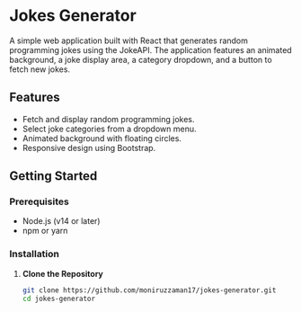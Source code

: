 # Jokes Generator

A simple web application built with React that generates random programming jokes using the JokeAPI. The application features an animated background, a joke display area, a category dropdown, and a button to fetch new jokes.

## Features

- Fetch and display random programming jokes.
- Select joke categories from a dropdown menu.
- Animated background with floating circles.
- Responsive design using Bootstrap.

## Getting Started

### Prerequisites

- Node.js (v14 or later)
- npm or yarn

### Installation

1. **Clone the Repository**

   ```sh
   git clone https://github.com/moniruzzaman17/jokes-generator.git
   cd jokes-generator
